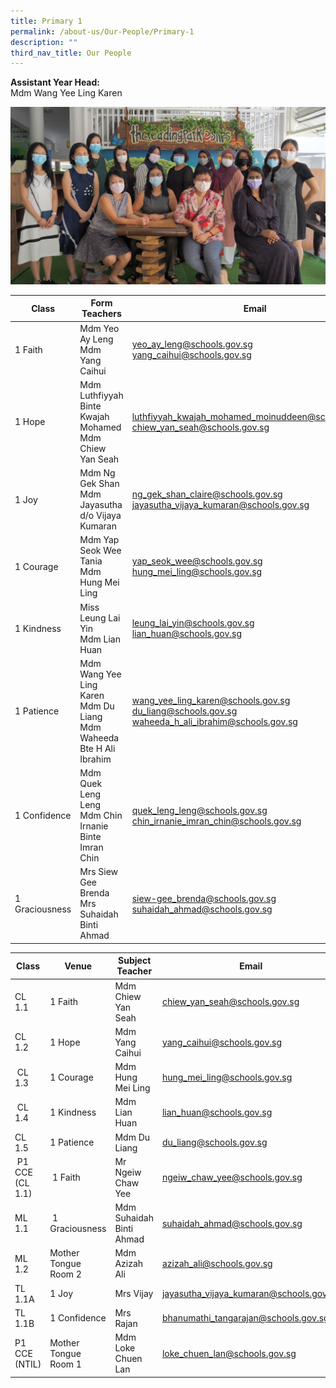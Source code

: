 ```yaml
---
title: Primary 1
permalink: /about-us/Our-People/Primary-1
description: ""
third_nav_title: Our People
---
```

**Assistant Year Head:**<br> 
Mdm Wang Yee Ling Karen

![](/images/Primary%201.jpeg)



| Class | Form Teachers | Email |
| -------- | -------- | -------- |
| 1 Faith     | Mdm Yeo Ay Leng<br>Mdm Yang Caihui     | [yeo\_ay\_leng@schools.gov.sg](mailto:yeo_ay_leng@schools.gov.sg)<br>[yang\_caihui@schools.gov.sg](mailto:yang_caihui@schools.gov.sg)     |
|1 Hope| Mdm Luthfiyyah Binte Kwajah Mohamed<br>Mdm Chiew Yan Seah| [luthfiyyah\_kwajah\_mohamed\_moinuddeen@schools.gov.sg](mailto:luthfiyyah_kwajah_mohamed_moinuddeen@schools.gov.sg)<br>[chiew\_yan\_seah@schools.gov.sg](mailto:chiew_yan_seah@schools.gov.sg)
|1 Joy| Mdm Ng Gek Shan<br>Mdm Jayasutha d/o Vijaya Kumaran| [ng\_gek\_shan\_claire@schools.gov.sg](mailto:ng_gek_shan_claire@schools.gov.sg)<br>[jayasutha\_vijaya\_kumaran@schools.gov.sg](mailto:jayasutha_vijaya_kumaran@schools.gov.sg)
| 1 Courage| Mdm Yap Seok Wee Tania<br>Mdm Hung Mei Ling| [yap\_seok\_wee@schools.gov.sg](mailto:yap_seok_wee@schools.gov.sg)<br>[hung\_mei\_ling@schools.gov.sg](mailto:hung_mei_ling@schools.gov.sg)
|1 Kindness| Miss Leung Lai Yin<br>Mdm Lian Huan| [leung\_lai\_yin@schools.gov.sg](mailto:leung_lai_yin@schools.gov.sg)<br>[lian\_huan@schools.gov.sg](mailto:lian_huan@schools.gov.sg)
| 1 Patience|Mdm Wang Yee Ling Karen<br>Mdm Du Liang<br>Mdm Waheeda Bte H Ali Ibrahim| [wang\_yee\_ling\_karen@schools.gov.sg](mailto:wang_yee_ling_karen@schools.gov.sg)<br>[du\_liang@schools.gov.sg](mailto:du_liang@schools.gov.sg)<br>[waheeda\_h\_ali\_ibrahim@schools.gov.sg](mailto:waheeda_h_ali_ibrahim@schools.gov.sg)
|1 Confidence |Mdm Quek Leng Leng<br>Mdm Chin Irnanie Binte Imran Chin|[quek\_leng\_leng@schools.gov.sg](mailto:quek_leng_leng@schools.gov.sg)<br>[chin\_irnanie\_imran\_chin@schools.gov.sg](mailto:chin_irnanie_imran_chin@schools.gov.sg)|
|1 Graciousness| Mrs Siew Gee Brenda<br>Mrs Suhaidah Binti Ahmad| [siew-gee\_brenda@schools.gov.sg](mailto:siew-gee_brenda@schools.gov.sg)<br>[suhaidah\_ahmad@schools.gov.sg](mailto:suhaidah_ahmad@schools.gov.sg)


| Class | Venue| Subject Teacher | Email |
| -------- | -------- | -------- | ---|
| CL 1.1 | 1 Faith| Mdm Chiew Yan Seah| [chiew\_yan\_seah@schools.gov.sg](mailto:chiew_yan_seah@schools.gov.sg)
|CL 1.2| 1 Hope| Mdm Yang Caihui| [yang\_caihui@schools.gov.sg](mailto:yang_caihui@schools.gov.sg)
|  CL 1.3| 1 Courage| Mdm Hung Mei Ling| [hung\_mei\_ling@schools.gov.sg](mailto:hung_mei_ling@schools.gov.sg)
|  CL 1.4| 1 Kindness| Mdm Lian Huan| [lian\_huan@schools.gov.sg](mailto:lian_huan@schools.gov.sg)
| CL 1.5| 1 Patience| Mdm Du Liang| [du\_liang@schools.gov.sg](mailto:du_liang@schools.gov.sg)
|  P1 CCE (CL 1.1)|  1 Faith| Mr Ngeiw Chaw Yee| [ngeiw\_chaw\_yee@schools.gov.sg](mailto:ngeiw_chaw_yee@schools.gov.sg)
| ML 1.1|  1 Graciousness| Mdm Suhaidah Binti Ahmad| [suhaidah\_ahmad@schools.gov.sg](mailto:suhaidah_ahmad@schools.gov.sg)
| ML 1.2| Mother Tongue Room 2| Mdm Azizah Ali| [azizah\_ali@schools.gov.sg](mailto:azizah_ali@schools.gov.sg)
| TL 1.1A| 1 Joy| Mrs Vijay| [jayasutha\_vijaya\_kumaran@schools.gov.sg](mailto:jayasutha_vijaya_kumaran@schools.gov.sg)
| TL 1.1B| 1 Confidence| Mrs Rajan| [bhanumathi\_tangarajan@schools.gov.sg](mailto:bhanumathi_tangarajan@schools.gov.sg)
| P1 CCE (NTIL)| Mother Tongue Room 1| Mdm Loke Chuen Lan| [loke\_chuen\_lan@schools.gov.sg](mailto:loke_chuen_lan@schools.gov.sg)
